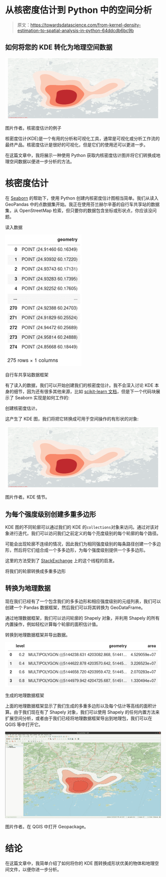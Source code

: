 # 从核密度估计到 Python 中的空间分析

> 原文：<https://towardsdatascience.com/from-kernel-density-estimation-to-spatial-analysis-in-python-64ddcdb6bc9b>

## 如何将您的 KDE 转化为地理空间数据

![](img/e959c60bc24cac7fbbebfd9e108c860c.png)

图片作者。核密度估计的例子

核密度估计(KDE)是一个有用的分析和可视化工具，通常是可视化或分析工作流的最终产品。核密度估计是很好的可视化，但是它们的使用还可以更进一步。

在这篇文章中，我将展示一种使用 Python 获取内核密度估计图并将它们转换成地理空间数据以便进一步分析的方法。

# 核密度估计

在 [Seaborn](https://seaborn.pydata.org/) 的帮助下，使用 Python 创建内核密度估计图相当简单。我们从读入 GeoPandas 中的点数据集开始。我正在使用芬兰赫尔辛基的自行车共享站的数据集，从 OpenStreetMap 检索，但只要你的数据包含坐标或形状点，你应该没问题。

读入数据

![](img/32068d1e1d2f1bd3139a9f63b47f0c50.png)

自行车共享站数据框架

有了读入的数据，我们可以开始创建我们的核密度估计。我不会深入讨论 KDE 本身的细节，因为还有很多其他来源，比如 [scikit-learn 文档](https://scikit-learn.org/stable/modules/density.html#kernel-density-estimation)，但是下一个代码块展示了 Seaborn 实现是如何工作的:

创建核密度估计。

这产生了 KDE 图，我们将把它转换成可用于空间操作的有形状的对象:

![](img/e959c60bc24cac7fbbebfd9e108c860c.png)

图片作者。KDE 情节。

## 为每个强度级别创建多重多边形

KDE 图的不同轮廓可以通过我们的 KDE 的`collections`对象来访问。通过对该对象进行迭代，我们可以访问我们之前定义的每个亮度级别的每个轮廓的每个路径。

可能会出现轮廓不连续的情况，因此我们为相同强度级别的每条路径创建一个多边形，然后将它们组合成一个多多边形，为每个强度级别提供一个多多边形。

这里的方法受到了 [StackExchange](https://gis.stackexchange.com/questions/99917/converting-matplotlib-contour-objects-to-shapely-objects) 上的这个线程的启发。

将我们的轮廓转换成多重多边形

## 转换为地理数据

现在我们已经有了一个包含我们的多多边形和相应强度级别的元组列表，我们可以创建一个 Pandas 数据框架，然后我们可以将其转换为 GeoDataFrame。

通过地理数据框架，我们可以访问轮廓的 Shapely 对象，并利用 Shapely 的所有内置操作，例如轻松计算每个轮廓的面积估计值。

转换到地理数据框架并导出数据。

![](img/77f6d03aa1b0ec0cbafc04e45031d5b0.png)

生成的地理数据框架

上面的地理数据框架显示了我们生成的多重多边形以及每个估计等高线的面积计算。由于我们现在有了 Shapely 对象，我们可以使用 Shapely 的任何内置方法来扩展空间分析，或者由于我们已经将地理数据框架导出到地理包，我们可以在 QGIS 等中打开它。

![](img/fa4283c71903520b90c00541d8556f57.png)

图片作者。在 QGIS 中打开 Geopackage。

# 结论

在这篇文章中，我简单介绍了如何将你的 KDE 图转换成形状优美的物体和地理空间文件，以便你进一步分析。
